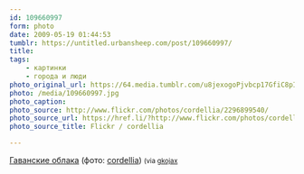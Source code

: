 ```yaml
---
id: 109660997
form: photo
date: 2009-05-19 01:44:53
tumblr: https://untitled.urbansheep.com/post/109660997/
title:
tags:
    - картинки
    - города и люди
photo_original_url: https://64.media.tumblr.com/u8jexogoPjvbcp17GfiC8pIfo1_500.jpg
photo: /media/109660997.jpg
photo_caption:
photo_source: http://www.flickr.com/photos/cordellia/2296899540/
photo_source_url: https://href.li/?http://www.flickr.com/photos/cordellia/2296899540/
photo_source_title: Flickr / cordellia

---
```


<p><a href="http://www.flickr.com/photos/cordellia/2296899540/">Гаванские облака</a> (фото: <a href="http://flickr.com/photos/cordellia">cordellia</a>) <small>(via <a href="http://gkojax.tumblr.com/post/109467510">gkojax</a></small></p>
